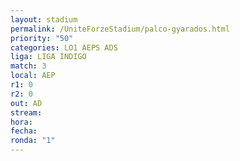 ```yaml
---
layout: stadium
permalink: /UniteForzeStadium/palco-gyarados.html
priority: "50"
categories: LO1 AEPS ADS
liga: LIGA INDIGO
match: 3
local: AEP
r1: 0
r2: 0
out: AD
stream: 
hora: 
fecha: 
ronda: "1"
---
```


